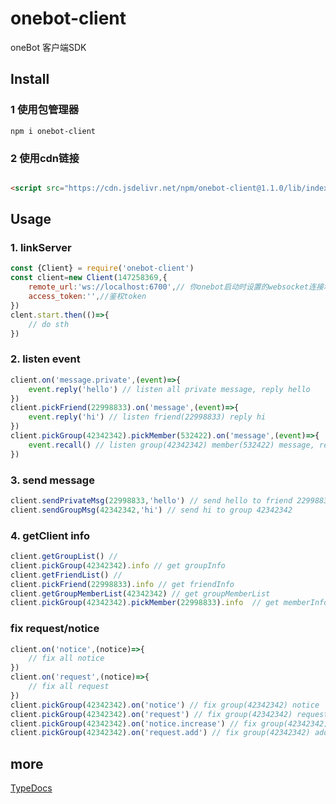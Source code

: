# onebot-client
oneBot 客户端SDK
## Install

### 1 使用包管理器
```shell
npm i onebot-client
```
### 2 使用cdn链接
```html

<script src="https://cdn.jsdelivr.net/npm/onebot-client@1.1.0/lib/index.umd.js"></script>
```
## Usage
### 1. linkServer
```javascript
const {Client} = require('onebot-client')
const client=new Client(147258369,{
    remote_url:'ws://localhost:6700',// 你onebot启动时设置的websocket连接地址
    access_token:'',//鉴权token
})
clent.start.then(()=>{
    // do sth
})
```
### 2. listen event
```javascript
client.on('message.private',(event)=>{
    event.reply('hello') // listen all private message, reply hello
})
client.pickFriend(22998833).on('message',(event)=>{
    event.reply('hi') // listen friend(22998833) reply hi
})
client.pickGroup(42342342).pickMember(532422).on('message',(event)=>{
    event.recall() // listen group(42342342) member(532422) message, recall that
})
```
### 3. send message
```javascript
client.sendPrivateMsg(22998833,'hello') // send hello to friend 22998833
client.sendGroupMsg(42342342,'hi') // send hi to group 42342342
```
### 4. getClient info
```javascript
client.getGroupList() // 
client.pickGroup(42342342).info // get groupInfo
client.getFriendList() //
client.pickFriend(22998833).info // get friendInfo
client.getGroupMemberList(42342342) // get groupMemberList
client.pickGroup(42342342).pickMember(22998833).info  // get memberInfo
```
### fix request/notice
```javascript
client.on('notice',(notice)=>{
    // fix all notice
})
client.on('request',(notice)=>{
    // fix all request
})
client.pickGroup(42342342).on('notice') // fix group(42342342) notice
client.pickGroup(42342342).on('request') // fix group(42342342) request
client.pickGroup(42342342).on('notice.increase') // fix group(42342342) increase notice
client.pickGroup(42342342).on('request.add') // fix group(42342342) add request
```
## more 
[TypeDocs](https://lc-cn.github.io/onebot-client/)
